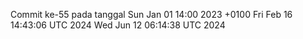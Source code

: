 Commit ke-55 pada tanggal Sun Jan 01 14:00 2023 +0100
Fri Feb 16 14:43:06 UTC 2024
Wed Jun 12 06:14:38 UTC 2024
